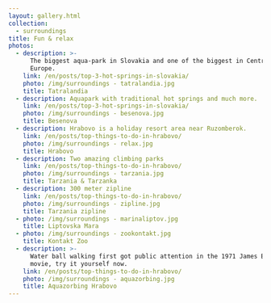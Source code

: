 ```yaml
---
layout: gallery.html
collection:
  - surroundings
title: Fun & relax
photos:
  - description: >-
      The biggest aqua-park in Slovakia and one of the biggest in Central
      Europe.
    link: /en/posts/top-3-hot-springs-in-slovakia/
    photo: /img/surroundings - tatralandia.jpg
    title: Tatralandia
  - description: Aquapark with traditional hot springs and much more.
    link: /en/posts/top-3-hot-springs-in-slovakia/
    photo: /img/surroundings - besenova.jpg
    title: Besenova
  - description: Hrabovo is a holiday resort area near Ruzomberok.
    link: /en/posts/top-things-to-do-in-hrabovo/
    photo: /img/surroundings - relax.jpg
    title: Hrabovo
  - description: Two amazing climbing parks
    link: /en/posts/top-things-to-do-in-hrabovo/
    photo: /img/surroundings - tarzania.jpg
    title: Tarzania & Tarzanka
  - description: 300 meter zipline 
    link: /en/posts/top-things-to-do-in-hrabovo/
    photo: /img/surroundings - zipline.jpg
    title: Tarzania zipline
  - photo: /img/surroundings - marinaliptov.jpg
    title: Liptovska Mara
  - photo: /img/surroundings - zookontakt.jpg
    title: Kontakt Zoo
  - description: >-
      Water ball walking first got public attention in the 1971 James Bond
      movie, try it yourself now.
    link: /en/posts/top-things-to-do-in-hrabovo/
    photo: /img/surroundings - aquazorbing.jpg
    title: Aquazorbing Hrabovo
---
```


